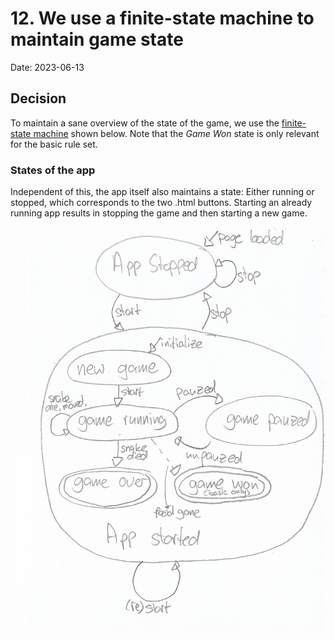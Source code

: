 # 12. We use a finite-state machine to maintain game state

Date: 2023-06-13

## Decision

To maintain a sane overview of the state of the game, we use the 
[finite-state machine](https://en.wikipedia.org/wiki/Finite-state_machine) shown below. Note that the _Game Won_ state is only relevant for the basic rule set.


### States of the app
Independent of this, the app itself also maintains a state: Either running or stopped, which corresponds to
the two .html buttons. Starting an already running app results in stopping the game and then starting a new game.  

![finite-state machine of the game and app](./fsm.jpeg)
